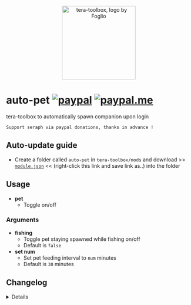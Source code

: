 <p align="center">
<a href="#">
<img src="https://github.com/seraphinush-gaming/pastebin/blob/master/logo_ttb_trans.png?raw=true" width="200" height="200" alt="tera-toolbox, logo by Foglio" />
</a>
</p>

# auto-pet [![paypal](https://img.shields.io/badge/paypal-donate-333333.svg?colorA=253B80&colorB=333333)](https://www.paypal.com/cgi-bin/webscr?cmd=_s-xclick&hosted_button_id=B7QQJZV9L5P2J&source=url) [![paypal.me](https://img.shields.io/badge/paypal.me-donate-333333.svg?colorA=169BD7&colorB=333333)](https://www.paypal.me/seraphinush)
tera-toolbox to automatically spawn companion upon login
```
Support seraph via paypal donations, thanks in advance !
```

## Auto-update guide
- Create a folder called `auto-pet` in `tera-toolbox/mods` and download >> [`module.json`](https://raw.githubusercontent.com/seraphinush-gaming/auto-pet/master/module.json) << (right-click this link and save link as..) into the folder

## Usage
- __pet__
  - Toggle on/off
### Arguments
- __fishing__
  - Toggle pet staying spawned while fishing on/off
  - Default is `false`
- __set num__
  - Set pet feeding interval to `num` minutes
  - Default is `30` minutes

## Changelog
<details>

    1.02
    - Added respawn feature upon changing zone after fishing
    - Added dynamic definition load
    1.01
    - Incorporated `tera-game-state`
    - Added mount check
    1.00
    - Initial commit

</details>